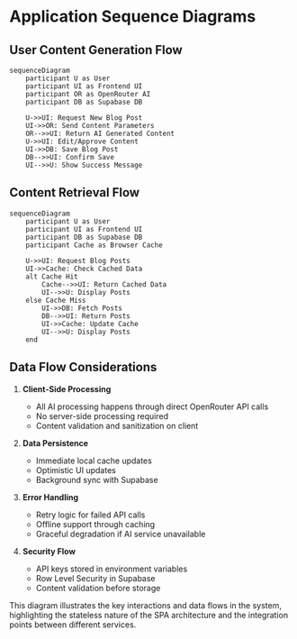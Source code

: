 # Application Sequence Diagrams

## User Content Generation Flow

```mermaid
sequenceDiagram
    participant U as User
    participant UI as Frontend UI
    participant OR as OpenRouter AI
    participant DB as Supabase DB

    U->>UI: Request New Blog Post
    UI->>OR: Send Content Parameters
    OR-->>UI: Return AI Generated Content
    U->>UI: Edit/Approve Content
    UI->>DB: Save Blog Post
    DB-->>UI: Confirm Save
    UI-->>U: Show Success Message

```

## Content Retrieval Flow

```mermaid
sequenceDiagram
    participant U as User
    participant UI as Frontend UI
    participant DB as Supabase DB
    participant Cache as Browser Cache

    U->>UI: Request Blog Posts
    UI->>Cache: Check Cached Data
    alt Cache Hit
        Cache-->>UI: Return Cached Data
        UI-->>U: Display Posts
    else Cache Miss
        UI->>DB: Fetch Posts
        DB-->>UI: Return Posts
        UI->>Cache: Update Cache
        UI-->>U: Display Posts
    end
```

## Data Flow Considerations

1. **Client-Side Processing**
   - All AI processing happens through direct OpenRouter API calls
   - No server-side processing required
   - Content validation and sanitization on client

2. **Data Persistence**
   - Immediate local cache updates
   - Optimistic UI updates
   - Background sync with Supabase

3. **Error Handling**
   - Retry logic for failed API calls
   - Offline support through caching
   - Graceful degradation if AI service unavailable

4. **Security Flow**
   - API keys stored in environment variables
   - Row Level Security in Supabase
   - Content validation before storage

This diagram illustrates the key interactions and data flows in the system, highlighting the stateless nature of the SPA architecture and the integration points between different services.